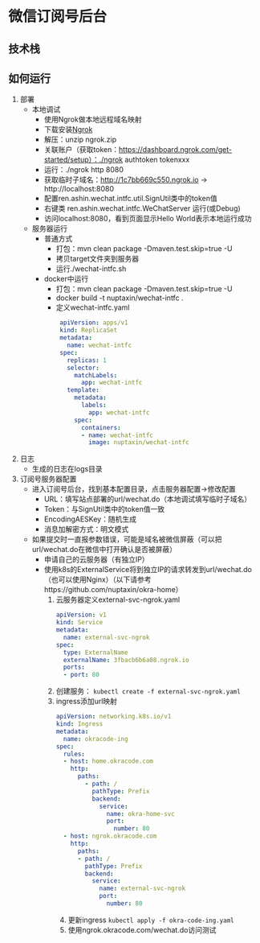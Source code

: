 # 微信订阅号后台
## 技术栈
## 如何运行
1. 部署
    * 本地调试
        * 使用Ngrok做本地远程域名映射
        * 下载安装[Ngrok](https://ngrok.com/download)
        * 解压：unzip ngrok.zip
        * 关联账户（获取token：https://dashboard.ngrok.com/get-started/setup）：./ngrok authtoken tokenxxx
        * 运行：./ngrok http 8080
        * 获取临时子域名：http://1c7bb669c550.ngrok.io -> http://localhost:8080
        * 配置ren.ashin.wechat.intfc.util.SignUtil类中的token值
        * 右键类 ren.ashin.wechat.intfc.WeChatServer 运行(或Debug)
        * 访问localhost:8080，看到页面显示Hello World表示本地运行成功
    * 服务器运行
        * 普通方式
            * 打包：mvn clean package -Dmaven.test.skip=true -U
            * 拷贝target文件夹到服务器
            * 运行./wechat-intfc.sh
        * docker中运行
            * 打包：mvn clean package -Dmaven.test.skip=true -U
            * docker build -t nuptaxin/wechat-intfc .
            * 定义wechat-intfc.yaml
                ```yaml
                 apiVersion: apps/v1
                 kind: ReplicaSet
                 metadata:
                   name: wechat-intfc
                 spec:
                   replicas: 1
                   selector:
                     matchLabels:
                       app: wechat-intfc
                   template:
                     metadata:
                       labels:
                         app: wechat-intfc
                     spec:
                       containers:
                       - name: wechat-intfc
                         image: nuptaxin/wechat-intfc
                ```
2. 日志
    * 生成的日志在logs目录
3. 订阅号服务器配置
    * 进入订阅号后台，找到基本配置目录，点击服务器配置->修改配置
        * URL：填写站点部署的url/wechat.do（本地调试填写临时子域名）
        * Token：与SignUtil类中的token值一致
        * EncodingAESKey：随机生成
        * 消息加解密方式：明文模式
    * 如果提交时一直报参数错误，可能是域名被微信屏蔽（可以把url/wechat.do在微信中打开确认是否被屏蔽）
        * 申请自己的云服务器（有独立IP）
        * 使用k8s的ExternalService将到独立IP的请求转发到url/wechat.do（也可以使用Nginx）（以下请参考https://github.com/nuptaxin/okra-home）
            1. 云服务器定义external-svc-ngrok.yaml
                ```yaml
                apiVersion: v1
                kind: Service
                metadata:
                  name: external-svc-ngrok
                spec:
                  type: ExternalName
                  externalName: 3fbacb6b6a08.ngrok.io
                  ports:
                  - port: 80
                ```
            2. 创建服务：
                `kubectl create -f external-svc-ngrok.yaml`
            3. ingress添加url映射
                ```yaml
                apiVersion: networking.k8s.io/v1
                kind: Ingress
                metadata:
                  name: okracode-ing
                spec:
                  rules:
                  - host: home.okracode.com
                    http:
                      paths:
                        - path: /
                          pathType: Prefix
                          backend:
                            service:
                              name: okra-home-svc
                              port:
                                number: 80
                  - host: ngrok.okracode.com
                    http:
                      paths:
                      - path: /
                        pathType: Prefix
                        backend:
                          service:
                            name: external-svc-ngrok
                            port:
                              number: 80
                ```
               4. 更新ingress 
                  `kubectl apply -f okra-code-ing.yaml`
               5. 使用ngrok.okracode.com/wechat.do访问测试
                  
